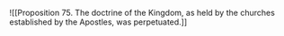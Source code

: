 ![[Proposition 75. The doctrine of the Kingdom, as held by the churches established by the Apostles, was perpetuated.]]